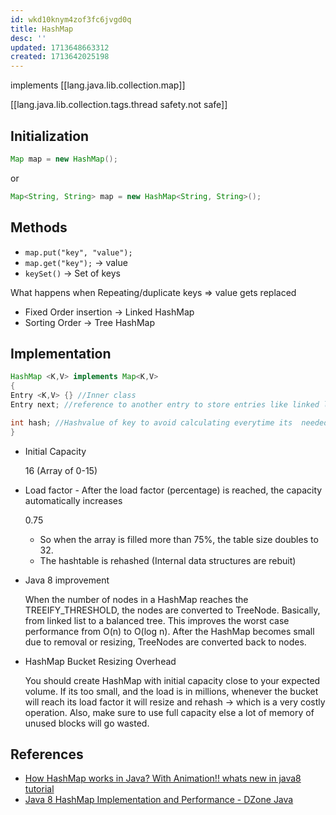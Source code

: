 ```yaml
---
id: wkd10knym4zof3fc6jvgd0q
title: HashMap
desc: ''
updated: 1713648663312
created: 1713642025198
---
```



implements [[lang.java.lib.collection.map]]

[[lang.java.lib.collection.tags.thread safety.not safe]]

## Initialization

```java
Map map = new HashMap();
```

or

```java
Map<String, String> map = new HashMap<String, String>();
```

## Methods

- `map.put("key", "value");`
- `map.get("key");` → value
- `keySet()` → Set of keys

What happens when Repeating/duplicate keys ⇒ value gets replaced

- Fixed Order insertion → Linked HashMap
- Sorting Order → Tree HashMap

## Implementation


```java
HashMap <K,V> implements Map<K,V>
{
Entry <K,V> {} //Inner class
Entry next; //reference to another entry to store entries like linked lists

int hash; //Hashvalue of key to avoid calculating everytime its  needed
}
```

- Initial Capacity

    16 (Array of 0-15)

- Load factor - After the load factor (percentage) is reached, the capacity automatically increases

    0.75

  - So when the array is filled more than 75%, the table size doubles to 32.
  - The hashtable is rehashed (Internal data structures are rebuit)
- Java 8 improvement

    When the number of nodes in a HashMap reaches the TREEIFY_THRESHOLD, the nodes are converted to TreeNode. Basically, from linked list to a balanced tree. This improves the worst case performance from O(n) to O(log n). After the HashMap becomes small due to removal or resizing, TreeNodes are converted back to nodes.

- HashMap Bucket Resizing Overhead

    You should create HashMap with initial capacity close to your expected volume. If its too small, and the load is in millions, whenever the bucket will reach its load factor it will resize and rehash → which is a very costly operation. Also, make sure to use full capacity else a lot of memory of unused blocks will go wasted.
    
## References

- [How HashMap works in Java? With Animation!! whats new in java8 tutorial](https://www.youtube.com/watch?v=c3RVW3KGIIE)
- [Java 8 HashMap Implementation and Performance - DZone Java](https://dzone.com/articles/java8-hashmap-implementation-and-performance)

